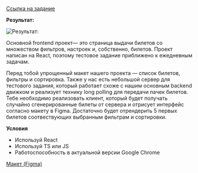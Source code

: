 [Ссылка на задание ](https://github.com/KosyanMedia/test-tasks/tree/master/aviasales_frontend)

**Результат:**

![Результат:](https://user-images.githubusercontent.com/34878566/231444030-3ff0c2ce-5532-4048-87d4-312769c75dd0.png)

Основной frontend проект— это страница выдачи билетов со множеством фильтров, настроек и, собственно, билетов. Проект написан на React, поэтому тестовое задание приближено к ежедневным задачам.

Перед тобой упрощенный макет нашего проекта — список билетов, фильтры и сортировка. Также у нас есть небольшой сервер для тестового задания, который работает схоже с нашим основным backend движком и реализует технику long polling для передачи пачек билетов. Тебе необходимо реализовать клиент, который будет получать случайно сгенерированные билеты от сервера и отрисует интерфейс согласно макету в Figma. Достаточно будет отрендерить 5 первых билетов соотвествующих выбранным фильтрам и сортировки.

**Условия**
- Используй React
- Используй TS или JS
- Работоспособность в актуальной версии Google Chrome

[Макет (Figma) ](https://github.com/KosyanMedia/test-tasks/raw/f0f60244b045928746188a86ba4f76ddb5515111/aviasales_frontend/Aviasales%20Test%20Task.fig)
